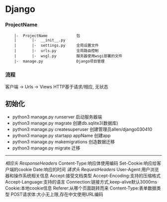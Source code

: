 # Django
### ProjectName
        |-  ProjectName             包
        |       |-  __init__.py
        |       |-  settings.py     全局设置文件
        |       |-  urls.py         全局路由控制
        |       |-  wsgl.py         服务器使用wsgi部署的文件
        |-  manage.py               Django项目管理

### 流程
客户端 -> Urls -> Views
HTTP基于请求/相应, 无状态

## 初始化
* python3 manage.py runserver   启动服务器端
* python3 manage.py magrate    创建db.sqlite3(数据库)
* python3 manage.py createsuperuser     创建管理员allen/django030410
* python3 manage.py startapp appName   创建app
* python3 manage.py makemigrations 创造数据迁移
* python3 manage.py migrate 迁移

***

*相应头 ResponseHeaders*
    Content-Type:响应体使用编码
    Set-Cookie:响应给客户端的cookie
    Date:响应的时间
*请求头 RequestHeaders*
    User-Agent:用户浏览器和操作系统相关信息
    Accept:接受文档类型
    Accept-Encoding:支持的压缩格式
    Accept-Language:支持的语言
    Connection:链接方式,keep-alive默认3000ms
    Cookie:本地cookie信息
    Referer:从哪个页面跳转而来
    Content-Type:表单数据类型
    POST请求体:大小无上限,存在中文使用URL编码